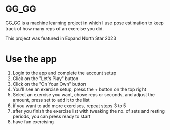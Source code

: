 # GG_GG

GG_GG is a machine learning project in which I use pose estimation to keep track of how many reps of an exercise you did.

This project was featured in Expand North Star 2023

# Use the app

1. Login to the app and complete the account setup
2. Click on the "Let's Play" button
3. Click on the "On Your Own" button
4. You'll see an exercise setup, press the + button on the top right
5. Select an exercise you want, chose reps or seconds, and adjust the amount, press set to add it to the list
6. if you want to add more exercises, repeat steps 3 to 5
7. after you finish the exercise list with tweaking the no. of sets and resting periods, you can press ready to start
8. have fun exercising

